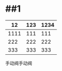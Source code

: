 # ##1

| 12   | 123  | 1234 |
| ---- | ---- | ---- |
| 1111 | 111  | 111  |
| 222  | 222  | 222  |
| 333  | 333  | 333  |

手动阀手动阀

